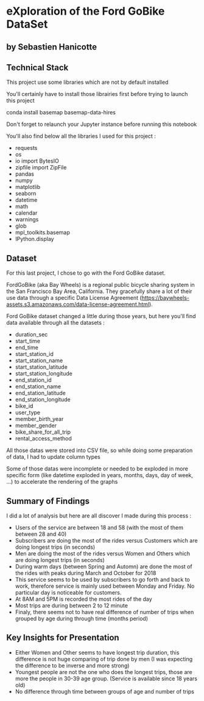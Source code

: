 # eXploration of the Ford GoBike DataSet
## by Sebastien Hanicotte



## Technical Stack

This project use some libraries which are not by default installed

You'll certainly have to install those librairies first before trying to launch this project

conda install basemap basemap-data-hires

Don't forget to relaunch your Jupyter instance before running this notebook

You'll also find below all the libraries I used for this project : 
- requests
- os
- io import BytesIO
- zipfile import ZipFile
- pandas
- numpy
- matplotlib
- seaborn
- datetime
- math
- calendar
- warnings
- glob
- mpl_toolkits.basemap
- IPython.display


## Dataset

For this last project, I chose to go with the Ford GoBike dataset.

FordGoBike (aka Bay Wheels) is a regional public bicycle sharing system in the San Francisco Bay Area, California. They gracefully share a lot of their use data through a specific Data License Agreement (https://baywheels-assets.s3.amazonaws.com/data-license-agreement.html).

Ford GoBike dataset changed a little during those years, but here you'll find data available through all the datasets :
- duration_sec
- start_time
- end_time
- start_station_id
- start_station_name
- start_station_latitude
- start_station_longitude
- end_station_id
- end_station_name
- end_station_latitude
- end_station_longitude
- bike_id
- user_type
- member_birth_year
- member_gender
- bike_share_for_all_trip
- rental_access_method

All those datas were stored into CSV file, so while doing some preparation of data, I had to update column types

Some of those datas were incomplete or needed to be exploded in more specific form (like datetime exploded in years, months, days, day of week, ...) to accelerate the rendering of the graphs

## Summary of Findings

I did a lot of analysis but here are all discover I made during this process : 
- Users of the service are between 18 and 58 (with the most of them between 28 and 40)
- Subscribers are doing the most of the rides versus Customers which are doing longest trips (in seconds)
- Men are doing the most of the rides versus Women and Others which are doing longest trips (in seconds)
- During warm days (between Spring and Automn) are done the most of the rides with peaks during March and October for 2018
- This service seems to be used by subscribers to go forth and back to work, therefore service is mainly used between Monday and Friday. No particular day is noticeable for customers.
- At 8AM and 5PM is recorded the most rides of the day
- Most trips are during between 2 to 12 minute
- Finaly, there seems not to have real difference of number of trips when grouped by age during through time (months period)


## Key Insights for Presentation

- Either Women and Other seems to have longest trip duration, this difference is not huge comparing of trip done by men (I was expecting the difference to be inverse and more strong)
- Youngest people are not the one who does the longest trips, those are more the people in 30-39 age group. (Service is available since 18 years old)
- No difference through time between groups of age and number of trips

